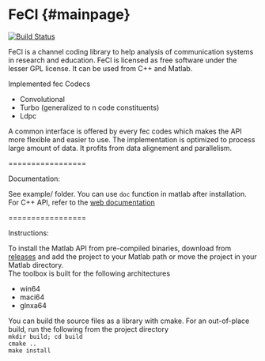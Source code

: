 FeCl {#mainpage}
=================

[![Build Status](https://travis-ci.org/eti-p-doray/FeCl.svg?branch=master)](https://travis-ci.org/eti-p-doray/FeCl)

FeCl is a channel coding library to help analysis of communication systems in research and education.
FeCl is licensed as free software under the lesser GPL license.
It can be used from C++ and Matlab.

Implemented fec Codecs<br/>
* Convolutional
* Turbo (generalized to n code constituents)
* Ldpc

A common interface is offered by every fec codes which makes the API more flexible and easier to use.
The implementation is optimized to process large amount of data. It profits from data alignement and parallelism.

=================

Documentation:

See example/ folder. You can use `doc` function in matlab after installation.
For C++ API, refer to the [web documentation](http://eti-p-doray.github.io/FeCl/)

=================

Instructions:

To install the Matlab API from pre-compiled binaries, download from [releases](https://github.com/eti-p-doray/FeCl/releases) and add the project to your Matlab path or move the project in your Matlab directory. <br/>
The toolbox is built for the following architectures<br/>
* win64 
* maci64 
* glnxa64 

You can build the source files as a library with cmake.
For an out-of-place build, run the following from the project directory<br/>
`mkdir build; cd build` <br/>
`cmake ..` <br/>
`make install` <br/>
